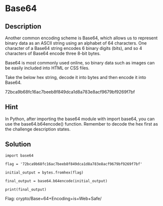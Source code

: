 # Base64
## Description
Another common encoding scheme is Base64, which allows us to represent binary data as an ASCII string using an alphabet of 64 characters. One character of a Base64 string encodes 6 binary digits (bits), and so 4 characters of Base64 encode three 8-bit bytes.

Base64 is most commonly used online, so binary data such as images can be easily included into HTML or CSS files.

Take the below hex string, decode it into bytes and then encode it into Base64.

72bca9b68fc16ac7beeb8f849dca1d8a783e8acf9679bf9269f7bf
## Hint
In Python, after importing the base64 module with import base64, you can use the base64.b64encode() function. Remember to decode the hex first as the challenge description states.
## Solution
```
import base64

flag = '72bca9b68fc16ac7beeb8f849dca1d8a783e8acf9679bf9269f7bf'

initial_output = bytes.fromhex(flag)

final_output = base64.b64encode(initial_output)

print(final_output)
```
Flag: crypto/Base+64+Encoding+is+Web+Safe/
